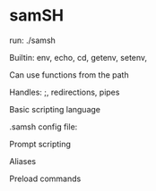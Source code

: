 # samSH
run: ./samsh

Builtin: env, echo, cd, getenv, setenv,

Can use functions from the path

Handles: ;, redirections, pipes

Basic scripting language

.samsh config file:

Prompt scripting

Aliases

Preload commands